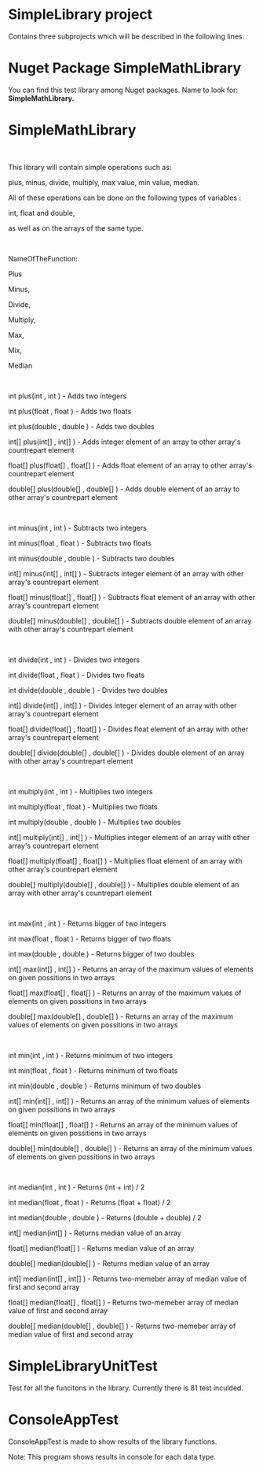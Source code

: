 # SimpleLibrary project
<p>Contains three subprojects which will be described in the following lines.</p>

# Nuget Package SimpleMathLibrary
<p>You can find this test library among Nuget packages. Name to look for: <b>SimpleMathLibrary.</b></p>

# SimpleMathLibrary
<br>
<p>This library will contain simple operations such as: </p>
<p>plus, minus, divide, multiply, max value, min value, median.</p>
<p>All of these operations can be done on the following types of variables :</p>
<p>int, float and double, </p>
<p>as well as on the arrays of the same type.</p>
<br>
<p>NameOfTheFunction:</p>
<p>Plus</p>
<p>Minus,</p>
<p>Divide,</p>
<p>Multiply,</p>
<p>Max,</p>
<p>Mix,</p>
<p>Median</p>
<br>
<p>int plus(int , int ) - Adds two integers</p>
<p>int plus(float , float ) - Adds two floats</p>
<p>int plus(double , double ) - Adds two doubles</p>
<p>int[] plus(int[] , int[] ) - Adds integer element of an array to other array's countrepart element</p>
<p>float[] plus(float[] , float[] ) - Adds float element of an array to other array's countrepart element</p>
<p>double[] plus(double[] , double[] ) - Adds double element of an array to other array's countrepart element</p>
<br>
<p>int minus(int , int ) - Subtracts two integers</p>
<p>int minus(float , float ) - Subtracts two floats</p>
<p>int minus(double , double ) - Subtracts two doubles</p>
<p>int[] minus(int[] , int[] ) - Subtracts integer element of an array with other array's countrepart element</p>
<p>float[] minus(float[] , float[] ) - Subtracts float element of an array with other array's countrepart element</p>
<p>double[] minus(double[] , double[] ) - Subtracts double element of an array with other array's countrepart element</p>
<br>
<p>int divide(int , int ) - Divides two integers</p>
<p>int divide(float , float ) - Divides two floats</p>
<p>int divide(double , double ) - Divides two doubles</p>
<p>int[] divide(int[] , int[] ) - Divides integer element of an array with other array's countrepart element</p>
<p>float[] divide(float[] , float[] ) - Divides float element of an array with other array's countrepart element</p>
<p>double[] divide(double[] , double[] ) - Divides double element of an array with other array's countrepart element</p>
<br>
<p>int multiply(int , int ) - Multiplies two integers</p>
<p>int multiply(float , float ) - Multiplies two floats</p>
<p>int multiply(double , double ) - Multiplies two doubles</p>
<p>int[] multiply(int[] , int[] ) - Multiplies integer element of an array with other array's countrepart element</p>
<p>float[] multiply(float[] , float[] ) - Multiplies float element of an array with other array's countrepart element</p>
<p>double[] multiply(double[] , double[] ) - Multiplies double element of an array with other array's countrepart element</p>
<br>
<p>int max(int , int ) - Returns bigger of two integers</p>
<p>int max(float , float ) - Returns bigger of two floats</p>
<p>int max(double , double ) - Returns bigger of two doubles</p>
<p>int[] max(int[] , int[] ) - Returns an array of the maximum values of elements on given possitions in two arrays</p>
<p>float[] max(float[] , float[] ) - Returns an array of the maximum values of elements on given possitions in two arrays</p>
<p>double[] max(double[] , double[] ) - Returns an array of the maximum values of elements on given possitions in two arrays</p>
<br>
<p>int min(int , int ) - Returns minimum of two integers</p>
<p>int min(float , float ) - Returns minimum of two floats</p>
<p>int min(double , double ) - Returns minimum of two doubles</p>
<p>int[] min(int[] , int[] ) - Returns an array of the minimum values of elements on given possitions in two arrays</p>
<p>float[] min(float[] , float[] ) - Returns an array of the minimum values of elements on given possitions in two arrays</p>
<p>double[] min(double[] , double[] ) - Returns an array of the minimum values of elements on given possitions in two arrays</p>
<br>
<p>int median(int , int ) - Returns (int + int) / 2</p>
<p>int median(float , float ) - Returns (float + float) / 2</p>
<p>int median(double , double ) - Returns (double + double) / 2</p>
<p>int[] median(int[] ) - Returns median value of an array</p>
<p>float[] median(float[] ) - Returns median value of an array</p>
<p>double[] median(double[] ) - Returns median value of an array</p>
<p>int[] median(int[] , int[] ) - Returns two-memeber array of median value of first and second array</p>
<p>float[] median(float[] , float[] ) - Returns two-memeber array of median value of first and second array</p>
<p>double[] median(double[] , double[] ) - Returns two-memeber array of median value of first and second array</p>

# SimpleLibraryUnitTest
<p>Test for all the funcitons in the library. Currently there is 81 test inculded.</p>

# ConsoleAppTest
<p>ConsoleAppTest is made to show results of the library functions.</p>
<p>Note: This program shows results in console for each data type.</p>
